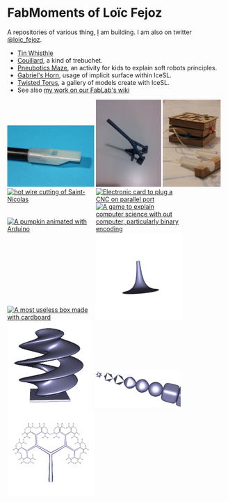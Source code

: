 FabMoments of Loïc Fejoz
========================

A repositories of various thing, [I](http://www.fejoz.net) am building.
I am also on twitter [@loic_fejoz](https://twitter.com/loic_fejoz).

* [Tin Whisthle](tinwhistle)
* [Couillard](couillard), a kind of trebuchet.
* [Pneubotics Maze](pneubotics-maze), an activity for kids to explain soft robots principles.
* [Gabriel's Horn](gabriel-horn), usage of implicit surface within IceSL.
* [Twisted Torus](icesl-gallery), a gallery of models create with IceSL.
* See also [my work on our FabLab's wiki](http://wiki.nybi.cc/index.php/Utilisateur:Loic.fejoz)

[<img src="tinwhistle/tinwhistle-800x562.jpg" alt="a 3D printed mouthpiece for a tinwhistle" style="max-width:200px; max-height: 200px">](tinwhistle)
[<img src="couillard/couillard-printed.jpg" alt="a kind of trebuchet, 3D printed" style="max-width:200px; max-height: 200px">](couillard)
[<img src="pneubotics-maze/IMG_1187-533x800.jpg" alt="a game to explain soft robots" style="max-width:200px; max-height: 200px">](pneubotics-maze)
[<img src="http://wiki.nybi.cc/images/thumb/9/9f/Ombre-saint-nicolas.svg/800px-Ombre-saint-nicolas.svg.png" alt="hot wire cutting of Saint-Nicolas" style="max-width:200px; max-height: 200px">](http://wiki.nybi.cc/index.php/OmbreSaintNicolas)
[<img src="http://wiki.nybi.cc/images/8/81/Adaptateur-charlyrobot.png" alt="Electronic card to plug a CNC on parallel port" style="max-width:200px; max-height: 200px">](http://wiki.nybi.cc/index.php/CharlyRobot)
[<img src="http://wiki.nybi.cc/images/2/21/Image-010.jpg" alt="A pumpkin animated with Arduino" style="max-width:200px; max-height: 200px">](http://wiki.nybi.cc/index.php/ArduCitrouille)
[<img src="http://wiki.nybi.cc/images/thumb/c/c4/Chevalet_binaire_barres.jpg/400px-Chevalet_binaire_barres.jpg" alt="A game to explain computer science with out computer, particularly binary encoding" style="max-width:200px; max-height: 200px">](http://wiki.nybi.cc/index.php/ChevaletBinaire)
[<img src="http://wiki.nybi.cc/images/5/5b/Most-useless-box-carton.jpg" alt="A most useless box made with cardboard" style="max-width:200px; max-height: 200px">](http://wiki.nybi.cc/index.php/MostUselessMachine/GuideDIYFest3)
[<img src="gabriel-horn/shot0004.png" alt="3D modeling with IceSL" style="max-width:200px; max-height: 200px">](gabriel-horn)
[<img src="icesl-gallery/twisted-0000.png" alt="3D printing a twisted torus with IceSL" style="max-width:200px; max-height: 200px">](icesl-gallery)
[<img src="icesl-gallery/superquadrics-0000.png" alt="3D modeling with IceSL" style="max-width:200px; max-height: 200px">](icesl-gallery)
[<img src="icesl-gallery/pythagoras-tree-0000.png" alt="3D modeling with IceSL" style="max-width:200px; max-height: 200px">](icesl-gallery)
